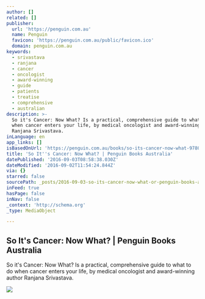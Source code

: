 ```yaml
---
author: []
related: []
publisher:
  url: 'https://penguin.com.au'
  name: Penguin
  favicon: 'https://penguin.com.au/public/favicon.ico'
  domain: penguin.com.au
keywords:
  - srivastava
  - ranjana
  - cancer
  - oncologist
  - award-winning
  - guide
  - patients
  - treatise
  - comprehensive
  - australian
description: >-
  So it's Cancer: Now What? Is a practical, comprehensive guide to what to do
  when cancer enters your life, by medical oncologist and award-winning author
  Ranjana Srivastava.
inLanguage: en
app_links: []
isBasedOnUrl: 'https://penguin.com.au/books/so-its-cancer-now-what-9780670077953'
title: 'So It''s Cancer: Now What? | Penguin Books Australia'
datePublished: '2016-09-03T08:58:38.030Z'
dateModified: '2016-09-02T11:54:24.844Z'
via: {}
starred: false
sourcePath: _posts/2016-09-03-so-its-cancer-now-what-or-penguin-books-australia.md
inFeed: true
hasPage: false
inNav: false
_context: 'http://schema.org'
_type: MediaObject

---
```

<article style=""><h1>So It's Cancer: Now What? | Penguin Books Australia</h1><p>So it's Cancer: Now What? Is a practical, comprehensive guide to what to do when cancer enters your life, by medical oncologist and award-winning author Ranjana Srivastava.</p><img src="https://cdn.penguin.com.au/covers/1440/9780670077953.jpg" /></article>